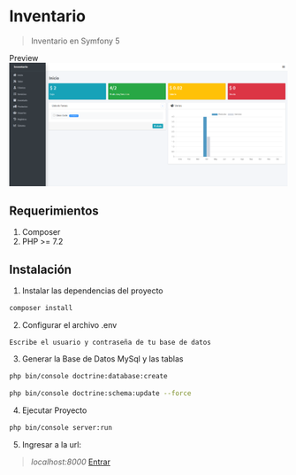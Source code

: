 # Inventario
> Inventario en Symfony 5

Preview
<img src="https://github.com/HTMyName/inventario_v2/blob/main/preview.png">

## Requerimientos
1. Composer
2. PHP >= 7.2

## Instalación
1. Instalar las dependencias del proyecto
```sh
composer install
```

2. Configurar el archivo .env
```
Escribe el usuario y contraseña de tu base de datos
```

3. Generar la Base de Datos MySql y las tablas
```sh
php bin/console doctrine:database:create
``` 
```sh
php bin/console doctrine:schema:update --force
```
4. Ejecutar Proyecto
```sh
php bin/console server:run
``` 

5. Ingresar a la url:
> *localhost:8000* [Entrar](http://localhost:8000)
